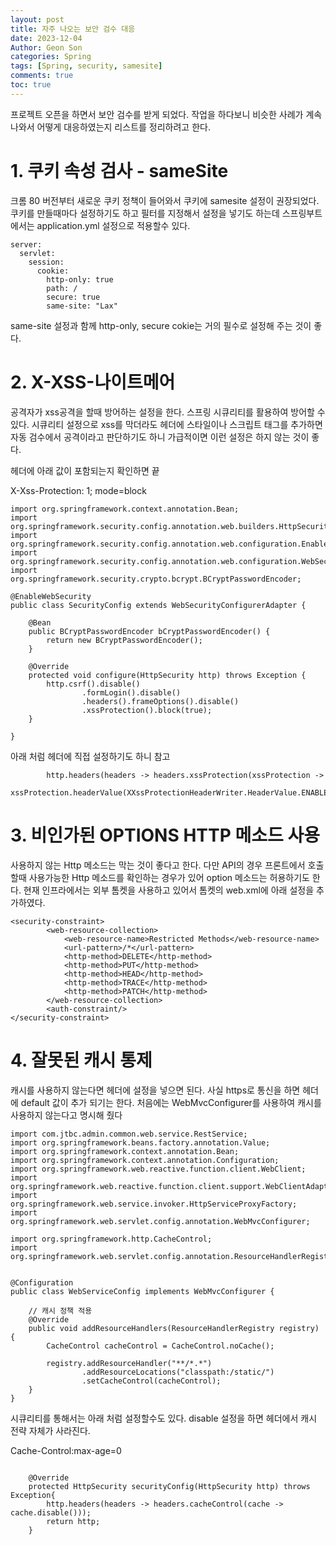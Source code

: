 ```yaml
---
layout: post
title: 자주 나오는 보안 검수 대응
date: 2023-12-04
Author: Geon Son
categories: Spring
tags: [Spring, security, samesite]
comments: true
toc: true    
---
```


프로젝트 오픈을 하면서 보안 검수를 받게 되었다. 작업을 하다보니 비슷한 사례가 계속 나와서 어떻게 대응하였는지 리스트를 정리하려고 한다.

# 1. 쿠키 속성 검사 - sameSite
크롬 80 버전부터 새로운 쿠키 정책이 들어와서 쿠키에 samesite 설정이 권장되었다. 쿠키를 만들때마다 설정하기도 하고 필터를 지정해서 설정을 넣기도 하는데
스프링부트에서는 application.yml 설정으로 적용할수 있다.

~~~
server:
  servlet:
    session:
      cookie:
        http-only: true
        path: /
        secure: true
        same-site: "Lax"

~~~


same-site 설정과 함께 http-only, secure cokie는 거의 필수로 설정해 주는 것이 좋다.

# 2. X-XSS-나이트메어 

공격자가 xss공격을 할때 방어하는 설정을 한다. 스프링 시큐리티를 활용하여 방어할 수 있다. 
시큐리티 설정으로 xss를 막더라도 헤더에 스타일이나 스크립트 태그를 추가하면 자동 검수에서 공격이라고 판단하기도 하니
가급적이면 이런 설정은 하지 않는 것이 좋다.

헤더에 아래 값이 포함되는지 확인하면 끝

X-Xss-Protection: 1; mode=block


~~~
import org.springframework.context.annotation.Bean;
import org.springframework.security.config.annotation.web.builders.HttpSecurity;
import org.springframework.security.config.annotation.web.configuration.EnableWebSecurity;
import org.springframework.security.config.annotation.web.configuration.WebSecurityConfigurerAdapter;
import org.springframework.security.crypto.bcrypt.BCryptPasswordEncoder;

@EnableWebSecurity
public class SecurityConfig extends WebSecurityConfigurerAdapter {

    @Bean
    public BCryptPasswordEncoder bCryptPasswordEncoder() {
        return new BCryptPasswordEncoder();
    }

    @Override
    protected void configure(HttpSecurity http) throws Exception {
        http.csrf().disable()
                .formLogin().disable()
                .headers().frameOptions().disable()
                .xssProtection().block(true);
    }

}

~~~  

아래 처럼 헤더에 직접 설정하기도 하니 참고 
~~~
        http.headers(headers -> headers.xssProtection(xssProtection ->
                xssProtection.headerValue(XXssProtectionHeaderWriter.HeaderValue.ENABLED_MODE_BLOCK)));
~~~


# 3. 비인가된 OPTIONS HTTP 메소드 사용
사용하지 않는 Http 메소드는 막는 것이 좋다고 한다. 다만 API의 경우 프론트에서 호출할때 사용가능한 Http 메소드를 확인하는 경우가 있어 option 메소드는 허용하기도 한다.
현재 인프라에서는 외부 톰켓을 사용하고 있어서 톰켓의 web.xml에 아래 설정을 추가하였다.


~~~
<security-constraint>
        <web-resource-collection>
            <web-resource-name>Restricted Methods</web-resource-name>
            <url-pattern>/*</url-pattern>
            <http-method>DELETE</http-method>
            <http-method>PUT</http-method>
            <http-method>HEAD</http-method>
            <http-method>TRACE</http-method>
			<http-method>PATCH</http-method>
        </web-resource-collection>
        <auth-constraint/>
</security-constraint>
~~~ 


# 4. 잘못된 캐시 통제 
캐시를 사용하지 않는다면 헤더에 설정을 넣으면 된다. 사실 https로 통신을 하면 헤더에 default 값이 추가 되기는 한다. 
처음에는 WebMvcConfigurer를 사용하여 캐시를 사용하지 않는다고 명시해 줬다

~~~
import com.jtbc.admin.common.web.service.RestService;
import org.springframework.beans.factory.annotation.Value;
import org.springframework.context.annotation.Bean;
import org.springframework.context.annotation.Configuration;
import org.springframework.web.reactive.function.client.WebClient;
import org.springframework.web.reactive.function.client.support.WebClientAdapter;
import org.springframework.web.service.invoker.HttpServiceProxyFactory;
import org.springframework.web.servlet.config.annotation.WebMvcConfigurer;

import org.springframework.http.CacheControl;
import org.springframework.web.servlet.config.annotation.ResourceHandlerRegistry;


@Configuration
public class WebServiceConfig implements WebMvcConfigurer {

    // 캐시 정책 적용
    @Override
    public void addResourceHandlers(ResourceHandlerRegistry registry) {
        CacheControl cacheControl = CacheControl.noCache();

        registry.addResourceHandler("**/*.*")
                .addResourceLocations("classpath:/static/")
                .setCacheControl(cacheControl);
    }
}

~~~


시큐리티를 통해서는 아래 처럼 설정할수도 있다. disable 설정을 하면 헤더에서 캐시 전략 자체가 사라진다. 

Cache-Control:max-age=0

~~~

    @Override
    protected HttpSecurity securityConfig(HttpSecurity http) throws Exception{
        http.headers(headers -> headers.cacheControl(cache -> cache.disable()));
        return http;
    }

~~~










